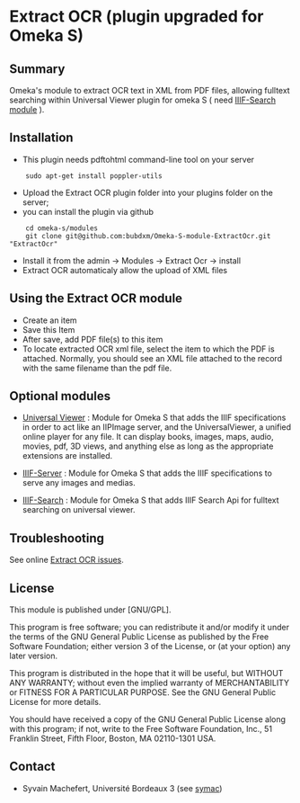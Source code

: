 Extract OCR (plugin upgraded for Omeka S)
=============================


Summary
-----------

Omeka's module to extract OCR text in XML from PDF files, allowing fulltext searching within Universal Viewer plugin for omeka S ( need [IIIF-Search module](https://github.com/bubdxm/Omeka-S-module-IiifSearch) ).

Installation
------------
- This plugin needs pdftohtml command-line tool on your server

```
    sudo apt-get install poppler-utils
```

- Upload the Extract OCR plugin folder into your plugins folder on the server;
- you can install the plugin via github

```
    cd omeka-s/modules  
    git clone git@github.com:bubdxm/Omeka-S-module-ExtractOcr.git "ExtractOcr"
```

- Install it from the admin → Modules → Extract Ocr -> install
- Extract OCR automaticaly allow the upload of XML files 

Using the Extract OCR module
---------------------------

- Create an item
- Save this Item
- After save, add PDF file(s) to this item
- To locate extracted OCR xml file, select the item to which the PDF is attached. Normally, you should see an XML file attached to the record with the same filename than the pdf file. 


Optional modules
----------------

- [Universal Viewer](https://github.com/Daniel-KM/Omeka-S-module-UniversalViewer) : Module for Omeka S that adds the IIIF specifications in order to act like an IIPImage server, and the UniversalViewer, a unified online player for any file. It can display books, images, maps, audio, movies, pdf, 3D views, and anything else as long as the appropriate extensions are installed.

- [IIIF-Server](https://github.com/bubdxm/Omeka-S-module-IiifServer) : Module for Omeka S that adds the IIIF specifications to serve any images and medias. 

- [IIIF-Search](https://github.com/bubdxm/Omeka-S-module-IiifSearch) :  Module for Omeka S that adds IIIF Search Api for  fulltext searching on universal viewer.


Troubleshooting
---------------

See online [Extract OCR issues](https://github.com/bubdxm/Omeka-S-module-ExtractOcr/issues).


License
-------

This module is published under [GNU/GPL].

This program is free software; you can redistribute it and/or modify it under
the terms of the GNU General Public License as published by the Free Software
Foundation; either version 3 of the License, or (at your option) any later
version.

This program is distributed in the hope that it will be useful, but WITHOUT
ANY WARRANTY; without even the implied warranty of MERCHANTABILITY or FITNESS
FOR A PARTICULAR PURPOSE. See the GNU General Public License for more
details.

You should have received a copy of the GNU General Public License along with
this program; if not, write to the Free Software Foundation, Inc.,
51 Franklin Street, Fifth Floor, Boston, MA 02110-1301 USA.


Contact
-------

* Syvain Machefert, Université Bordeaux 3 (see [symac](https://github.com/symac))




